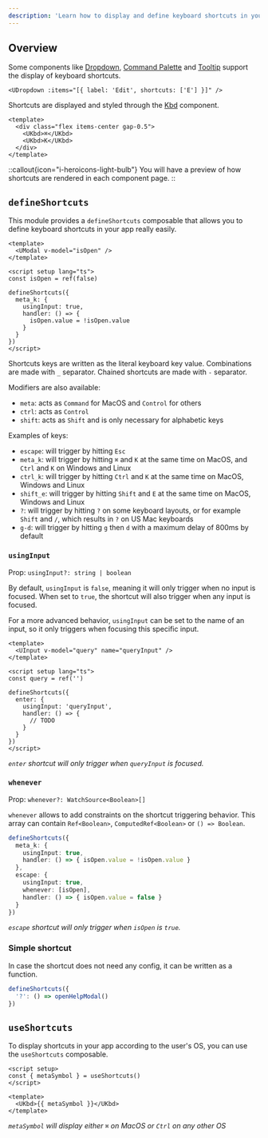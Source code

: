 ```yaml
---
description: 'Learn how to display and define keyboard shortcuts in your app.'
---
```


## Overview

Some components like [Dropdown](/elements/dropdown), [Command Palette](/navigation/command-palette) and [Tooltip](/overlays/tooltip) support the display of keyboard shortcuts.

```vue
<UDropdown :items="[{ label: 'Edit', shortcuts: ['E'] }]" />
```

Shortcuts are displayed and styled through the [Kbd](/elements/kbd) component.

```vue
<template>
  <div class="flex items-center gap-0.5">
    <UKbd>⌘</UKbd>
    <UKbd>K</UKbd>
  </div>
</template>
```

::callout{icon="i-heroicons-light-bulb"}
You will have a preview of how shortcuts are rendered in each component page.
::

## `defineShortcuts`

This module provides a `defineShortcuts` composable that allows you to define keyboard shortcuts in your app really easily.

```vue
<template>
  <UModal v-model="isOpen" />
</template>

<script setup lang="ts">
const isOpen = ref(false)

defineShortcuts({
  meta_k: {
    usingInput: true,
    handler: () => {
      isOpen.value = !isOpen.value
    }
  }
})
</script>
```

Shortcuts keys are written as the literal keyboard key value. Combinations are made with `_` separator. Chained shortcuts are made with `-` separator.

Modifiers are also available:
- `meta`: acts as `Command` for MacOS and `Control` for others
- `ctrl`: acts as `Control`
- `shift`: acts as `Shift` and is only necessary for alphabetic keys

Examples of keys:
- `escape`: will trigger by hitting `Esc`
- `meta_k`: will trigger by hitting `⌘` and `K` at the same time on MacOS, and `Ctrl` and `K` on Windows and Linux
- `ctrl_k`: will trigger by hitting `Ctrl` and `K` at the same time on MacOS, Windows and Linux
- `shift_e`: will trigger by hitting `Shift` and `E` at the same time on MacOS, Windows and Linux
- `?`: will trigger by hitting `?` on some keyboard layouts, or for example `Shift` and `/`, which results in `?` on US Mac keyboards
- `g-d`: will trigger by hitting `g` then `d` with a maximum delay of 800ms by default

### `usingInput`

Prop: `usingInput?: string | boolean`

By default, `usingInput` is `false`, meaning it will only trigger when no input is focused. When set to `true`, the shortcut will also trigger when any input is focused.

For a more advanced behavior, `usingInput` can be set to the name of an input, so it only triggers when focusing this specific input.

```vue
<template>
  <UInput v-model="query" name="queryInput" />
</template>

<script setup lang="ts">
const query = ref('')

defineShortcuts({
  enter: {
    usingInput: 'queryInput',
    handler: () => {
      // TODO
    }
  }
})
</script>
```
_`enter` shortcut will only trigger when `queryInput` is focused._

### `whenever`

Prop: `whenever?: WatchSource<Boolean>[]`

`whenever` allows to add constraints on the shortcut triggering behavior. This array can contain `Ref<Boolean>`, `ComputedRef<Boolean>` or `() => Boolean`.

```ts
defineShortcuts({
  meta_k: {
    usingInput: true,
    handler: () => { isOpen.value = !isOpen.value }
  },
  escape: {
    usingInput: true,
    whenever: [isOpen],
    handler: () => { isOpen.value = false }
  }
})
```
_`escape` shortcut will only trigger when `isOpen` is `true`._

### Simple shortcut

In case the shortcut does not need any config, it can be written as a function.

```ts
defineShortcuts({
  '?': () => openHelpModal()
})
```

## `useShortcuts`

To display shortcuts in your app according to the user's OS, you can use the `useShortcuts` composable.

```vue
<script setup>
const { metaSymbol } = useShortcuts()
</script>

<template>
  <UKbd>{{ metaSymbol }}</UKbd>
</template>
```
_`metaSymbol` will display either `⌘` on MacOS or `Ctrl` on any other OS_
